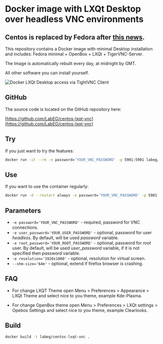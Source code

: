 
# Docker image with LXQt Desktop over headless VNC environments

## Centos is replaced by Fedora after [this news](https://blog.centos.org/2020/12/future-is-centos-stream/).

This repository contains a Docker image with minimal Desktop installation and includes: Fedora minimal + OpenBox + LXQt + TigerVNC-Server.

The Image is automatically rebuilt every day, at midnight by GMT.

All other software you can install yourself.

![Docker LXQt Desktop access via TightVNC Client](https://raw.githubusercontent.com/LabEG/centos-lxqt-vnc/master/.pics/vnc_container_view.jpg)

## GitHub

The source code is located on the GitHub repository here:

[https://github.com/LabEG/centos-lxqt-vnc](https://github.com/LabEG/centos-lxqt-vnc)

## Try

If you just want to try the features:

```sh
docker run -it --rm -e password='YOUR_VNC_PASSWORD' -p 5901:5901 labeg/centos-lxqt-vnc
```

## Use

If you want to use the container regularly:

```sh
docker run -d --restart always -e password='YOUR_VNC_PASSWORD' -p 5901:5901 labeg/centos-lxqt-vnc
```

## Parameters

- `-e password='YOUR_VNC_PASSWORD'` - required, password for VNC connections.
- `-e user_password='YOUR_USER_PASSWORD'` - optional, password for user *headless*. By default, will be used *password* variable.
- `-e root_password='YOUR_ROOT_PASSWORD'` - optional, password for *root* user. By default, will be used *user_password* variable, if it is not specified then *password* variable.
- `-e resolution='1920x1080'` - optional, resolution for virtual screen.
- `--shm-size='64m'` - optional, extend if firefox browser is crashing.

## FAQ

- For change LXQT Theme open Menu > Preferences > Appearance > LXQt Theme and select nice to you theme, example Kde-Plasma.

- For change OpenBox theme open Menu > Preferences > LXQt settings > Opebox Settings and select nice to you theme, example Clearlooks.

## Build

```sh
docker build -t labeg/centos-lxqt-vnc .
```
